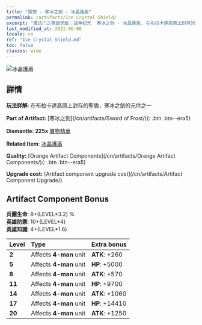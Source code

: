 ```yaml
---
title: "寶物 - 寒冰之劍 - 冰晶護盾"
permalink: /artifacts/Ice Crystal Shield/
excerpt: "魔法门之英雄无敌：战争纪元  寒冰之劍 - 冰晶護盾. 在布拉卡達高原上封存的聖盾，寒冰之劍的元件之一"
last_modified_at: 2021-06-08
locale: cn
ref: "Ice Crystal Shield.md"
toc: false
classes: wide
---
```


 ![冰晶護盾](/images/t/artifact_40435.png)



## 詳情

 **玩法詳解:** 在布拉卡達高原上封存的聖盾，寒冰之劍的元件之一

 **Part of Artifact:** [寒冰之劍](/cn/artifacts/Sword of Frost/){: .btn .btn--era5}

 **Dismantle: 225x** [寶物精華](/cn/Items/con_905/)

 **Related Item**: [冰晶護盾](/cn/Items/art_164/)

 **Quality:** [Orange Artifact Components](/cn/artifacts/Orange Artifact Components/){: .btn .btn--era5}

 **Upgrade cost:** [Artifact component upgrade cost](/cn/artifacts/Artifact Component Upgrade/)

## Artifact Component Bonus

  **兵團生命**: 8+(LEVEL\*3.2) %<br/>**英雄防禦**: 10+(LEVEL\*4)<br/>**英雄知識**: 4+(LEVEL\*1.6)

  |  Level  | Type |    Extra bonus  | 
  |:--------|:-----|:----------------| 
  | **2** | Affects **4-man** unit | **ATK**: +260 | 
  | **5** | Affects **4-man** unit | **HP**: +5000 | 
  | **8** | Affects **4-man** unit | **ATK**: +570 | 
  | **11** | Affects **4-man** unit | **HP**: +9700 | 
  | **14** | Affects **4-man** unit | **ATK**: +1060 | 
  | **17** | Affects **4-man** unit | **HP**: +14410 | 
  | **20** | Affects **4-man** unit | **ATK**: +1250 | 
